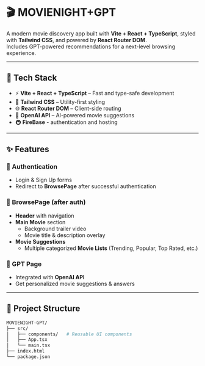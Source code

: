 # 🎬 MOVIENIGHT+GPT

A modern movie discovery app built with **Vite + React + TypeScript**, styled with **Tailwind CSS**, and powered by **React Router DOM**.  
Includes GPT-powered recommendations for a next-level browsing experience.  

---

## 🚀 Tech Stack
- ⚡ **Vite + React + TypeScript** – Fast and type-safe development
- 🎨 **Tailwind CSS** – Utility-first styling
- 🌐 **React Router DOM** – Client-side routing
- 🤖 **OpenAI API** – AI-powered movie suggestions
- 🚇 **FireBase** - authentication and hosting

---

## ✨ Features

### 🔑 Authentication
- Login & Sign Up forms  
- Redirect to **BrowsePage** after successful authentication  

### 🎥 BrowsePage (after auth)
- **Header** with navigation  
- **Main Movie** section  
  - Background trailer video  
  - Movie title & description overlay  
- **Movie Suggestions**  
  - Multiple categorized **Movie Lists** (Trending, Popular, Top Rated, etc.)  

### 🤖 GPT Page
- Integrated with **OpenAI API**  
- Get personalized movie suggestions & answers  

---

## 📂 Project Structure
```bash
MOVIENIGHT-GPT/
├── src/
│   ├── components/   # Reusable UI components
│   ├── App.tsx
│   └── main.tsx
├── index.html
└── package.json
